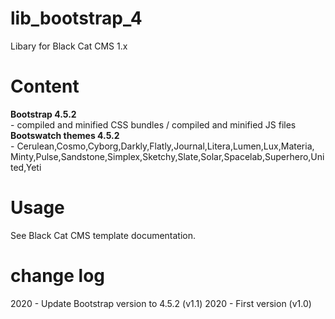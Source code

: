 # lib_bootstrap_4
Libary for Black Cat CMS 1.x

# Content
<b>Bootstrap 4.5.2</b><br> - compiled and minified CSS bundles / compiled and minified JS files<br>
<b>Bootswatch themes 4.5.2</b><br> - Cerulean,Cosmo,Cyborg,Darkly,Flatly,Journal,Litera,Lumen,Lux,Materia,<br>Minty,Pulse,Sandstone,Simplex,Sketchy,Slate,Solar,Spacelab,Superhero,United,Yeti

# Usage
See Black Cat CMS template documentation.

# change log
2020 - Update Bootstrap version to 4.5.2 (v1.1)
2020 - First version (v1.0)
 
